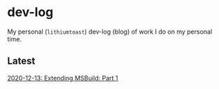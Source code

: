 # dev-log

My personal (`lithiumtoast`) dev-log (blog) of work I do on my personal time.

## Latest

[2020-12-13: Extending MSBuild: Part 1](./2020/12/13-extending-msbuild-part-1.md)